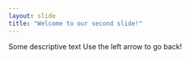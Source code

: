 ```yaml
---
layout: slide
title: "Welcome to our second slide!"
---
```

Some descriptive text
Use the left arrow to go back!
